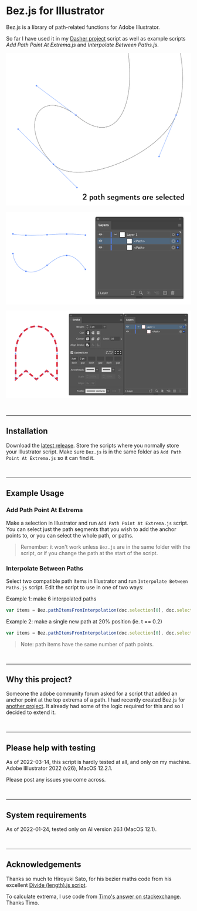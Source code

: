 # Bez.js for Illustrator

Bez.js is a library of path-related functions for Adobe Illustrator.

So far I have used it in my [Dasher project](https://github.com/mark1bean/dasher-for-illustrator) script as well as example scripts *Add Path Point At Extrema.js* and *Interpolate Between Paths.js*.

![Add Path Point At Extrema.js demo animation](images/add-extrema-anim.gif)

![Interpolate Between Paths.js demo animation](images/interpolate-paths-anim.gif)

![Dasher.js demo animation](images/dasher-anim.gif)

$~$
***

## Installation

Download the [latest release](https://github.com/mark1bean/bez-for-illustrator/releases/latest/download/bez-for-illustrator.zip). Store the scripts where you normally store your Illustrator script. Make sure `Bez.js` is in the same folder as `Add Path Point At Extrema.js` so it can find it.

$~$
***

## Example Usage

### Add Path Point At Extrema

Make a selection in Illustrator and run `Add Path Point At Extrema.js` script. You can select just the path segments that you wish to add the anchor points to, or you can select the whole path, or paths.

>Remember: it won't work unless `Bez.js` are in the same folder with the script, or if you change the path at the start of the script.

### Interpolate Between Paths

Select two compatible path items in Illustrator and run `Interpolate Between Paths.js` script. Edit the script to use in one of two ways:

Example 1: make 6 interpolated paths

```javascript
var items = Bez.pathItemsFromInterpolation(doc.selection[0], doc.selection[1], 6);
```

Example 2: make a single new path at 20% position (ie. t == 0.2)

```javascript
var items = Bez.pathItemsFromInterpolation(doc.selection[0], doc.selection[1], undefined, 0.2);
```

>Note: path items have the same number of path points.

$~$
***

## Why this project?

Someone the adobe community forum asked for a script that added an anchor point at the top extrema of a path. I had recently created Bez.js for [another project](https://github.com/mark1bean/dasher-for-illustrator). It already had some of the logic required for this and so I decided to extend it.

$~$
***

## Please help with testing

As of 2022-03-14, this script is hardly tested at all, and only on my machine. Adobe Illlustrator 2022 (v26), MacOS 12.2.1.

Please post any issues you come across.

$~$
***

## System requirements

As of 2022-01-24, tested only on AI version 26.1 (MacOS 12.1).

$~$
***

## Acknowledgements

Thanks so much to Hiroyuki Sato, for his bezier maths code from his excellent [Divide (length).js script](https://github.com/Shanfan/Illustrator-Scripts-Archive/blob/master/jsx/Divide%20(length).jsx).

To calculate extrema, I use code from [Timo's answer on stackexchange](https://stackoverflow.com/questions/2587751/an-algorithm-to-find-bounding-box-of-closed-bezier-curves). Thanks Timo.
